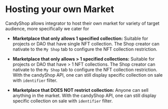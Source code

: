 # Hosting your own Market

CandyShop allows integrator to host their own market for variety of target audience, more specifically we cater for

- **Marketplace that only allows 1 specified collection:**
  Suitable for projects or DAO that have single NFT collection. The Shop creator can nativate to the `My Shop` tab to configure the NFT collection restriction.

- **Marketplace that only allows > 1 specified collections:**
  Suitable for projects or DAO that have > 1 NFT collections. The Shop creator can nativate to the `My Shop` tab to configure the NFT collection restriction. With the candyShop API, one can still display specific collection on sale with `identifier` filter.

- **Marketplace that DOES NOT restrict collection:**
  Anyone can sell anything in the market. With the candyShop API, one can still display specific collection on sale with `identifier` filter.
